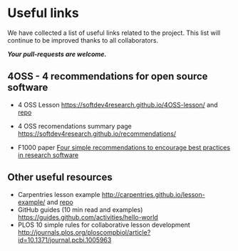 
# Useful links

We have collected a list of useful links related to the project. This list will continue to be improved thanks to all collaborators.

***Your pull-requests are welcome.***

## 4OSS - 4 recommendations for open source software 

- 4 OSS Lesson https://softdev4research.github.io/4OSS-lesson/ and [repo](https://github.com/SoftDev4Research/4OSS-lesson) 

- 4 OSS recomendations summary page https://softdev4research.github.io/recommendations/
- F1000 paper [Four simple recommendations to encourage best practices in research software](https://f1000research.com/articles/6-876/v1) 


## Other useful resources

- Carpentries lesson example http://carpentries.github.io/lesson-example/ and [repo](https://github.com/carpentries/lesson-example)
- GitHub guides (10 min read and examples) https://guides.github.com/activities/hello-world
- PLOS 10 simple rules for collaborative lesson development http://journals.plos.org/ploscompbiol/article?id=10.1371/journal.pcbi.1005963

